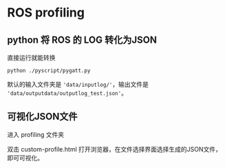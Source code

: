 # ROS profiling

## python 将 ROS 的 LOG 转化为JSON

直接运行就能转换

```Shell
python ./pyscript/pygatt.py
```

默认的输入文件夹是 ```'data/inputlog/'```，输出文件是 ```'data/outputdata/outputlog_test.json'```。

## 可视化JSON文件

进入 profiling 文件夹

双击 custom-profile.html 打开浏览器，在文件选择界面选择生成的JSON文件，即可可视化。